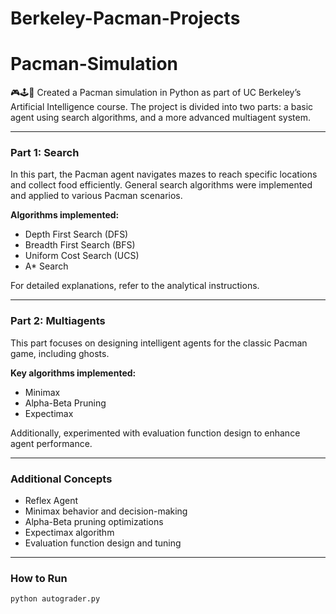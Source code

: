 # Berkeley-Pacman-Projects
# Pacman-Simulation

🎮🕹️👾 Created a Pacman simulation in Python as part of UC Berkeley’s Artificial Intelligence course. The project is divided into two parts: a basic agent using search algorithms, and a more advanced multiagent system.

---

### Part 1: Search

In this part, the Pacman agent navigates mazes to reach specific locations and collect food efficiently. General search algorithms were implemented and applied to various Pacman scenarios.

**Algorithms implemented:**

- Depth First Search (DFS)
- Breadth First Search (BFS)
- Uniform Cost Search (UCS)
- A* Search

For detailed explanations, refer to the analytical instructions.

---

### Part 2: Multiagents

This part focuses on designing intelligent agents for the classic Pacman game, including ghosts.

**Key algorithms implemented:**

- Minimax
- Alpha-Beta Pruning
- Expectimax

Additionally, experimented with evaluation function design to enhance agent performance.

---

### Additional Concepts

- Reflex Agent
- Minimax behavior and decision-making
- Alpha-Beta pruning optimizations
- Expectimax algorithm
- Evaluation function design and tuning

---

### How to Run

```python
python autograder.py
